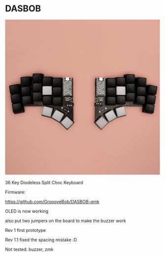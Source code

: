 # DASBOB

![alt text](https://github.com/GroooveBob/DASBOB/blob/main/pic/dasbob.png)


36 Key Diodeless Split Choc Keyboard

Firmware:

https://github.com/GroooveBob/DASBOB-qmk


OLED is now working



also put two jumpers on the board to make the buzzer work


Rev 1 first prototype

Rev 1.1 fixed the spacing mistake :D



Not tested: buzzer, zmk
